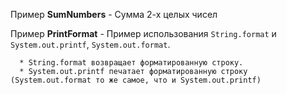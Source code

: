 Пример **SumNumbers** - Сумма 2-х целых чисел

Пример **PrintFormat** - Пример использования `String.format` и `System.out.printf`, `System.out.format`. 

      * String.format возвращает форматированную строку.
      * System.out.printf печатает форматированную строку (System.out.format то же самое, что и System.out.printf)

